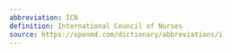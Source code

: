 ```yaml
---
abbreviation: ICN
definition: International Council of Nurses
source: https://openmd.com/dictionary/abbreviations/i
---
```

